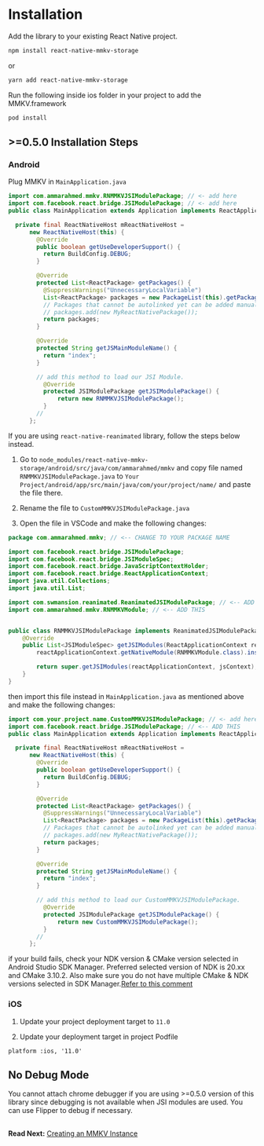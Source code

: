 # Installation

Add the library to your existing React Native project.

```bash
npm install react-native-mmkv-storage
```

or

```bash
yarn add react-native-mmkv-storage
```

Run the following inside ios folder in your project to add the MMKV.framework

```bash
pod install
```

## >=0.5.0 Installation Steps

### Android

Plug MMKV in `MainApplication.java`

```java
import com.ammarahmed.mmkv.RNMMKVJSIModulePackage; // <- add here
import com.facebook.react.bridge.JSIModulePackage; // <- add here
public class MainApplication extends Application implements ReactApplication {

  private final ReactNativeHost mReactNativeHost =
      new ReactNativeHost(this) {
        @Override
        public boolean getUseDeveloperSupport() {
          return BuildConfig.DEBUG;
        }

        @Override
        protected List<ReactPackage> getPackages() {
          @SuppressWarnings("UnnecessaryLocalVariable")
          List<ReactPackage> packages = new PackageList(this).getPackages();
          // Packages that cannot be autolinked yet can be added manually here, for example:
          // packages.add(new MyReactNativePackage());
          return packages;
        }

        @Override
        protected String getJSMainModuleName() {
          return "index";
        }

		// add this method to load our JSI Module.
          @Override
          protected JSIModulePackage getJSIModulePackage() {
              return new RNMMKVJSIModulePackage();
          }
		//  
      };
```
If you are using `react-native-reanimated` library, follow the steps below instead.

1. Go to `node_modules/react-native-mmkv-storage/android/src/java/com/ammarahmed/mmkv` and copy file named `RNMMKVJSIModulePackage.java` to `Your Project/android/app/src/main/java/com/your/project/name/` and paste the file there.

2. Rename the file to `CustomMMKVJSIModulePackage.java`

2. Open the file in VSCode and make the following changes:

```java
package com.ammarahmed.mmkv; // <-- CHANGE TO YOUR PACKAGE NAME

import com.facebook.react.bridge.JSIModulePackage;
import com.facebook.react.bridge.JSIModuleSpec;
import com.facebook.react.bridge.JavaScriptContextHolder;
import com.facebook.react.bridge.ReactApplicationContext;
import java.util.Collections;
import java.util.List;

import com.swmansion.reanimated.ReanimatedJSIModulePackage; // <-- ADD THIS
import com.ammarahmed.mmkv.RNMMKVModule; // <-- ADD THIS


public class RNMMKVJSIModulePackage implements ReanimatedJSIModulePackage  { // <--- REPLACE RNMMKVJSIModulePackage implements JSIModulePackage with CustomMMKVJSIModulePackage extends ReanimatedJSIModulePackage
    @Override
    public List<JSIModuleSpec> getJSIModules(ReactApplicationContext reactApplicationContext, JavaScriptContextHolder jsContext) {
        reactApplicationContext.getNativeModule(RNMMKVModule.class).installLib(jsContext, reactApplicationContext.getFilesDir().getAbsolutePath() + "/mmkv");

        return super.getJSIModules(reactApplicationContext, jsContext); // <-- ADD THIS
    }
}

```
then import this file instead in `MainApplication.java` as mentioned above and make the following changes:

```java
import com.your.project.name.CustomMMKVJSIModulePackage; // <- add here
import com.facebook.react.bridge.JSIModulePackage; // <-- ADD THIS
public class MainApplication extends Application implements ReactApplication {

  private final ReactNativeHost mReactNativeHost =
      new ReactNativeHost(this) {
        @Override
        public boolean getUseDeveloperSupport() {
          return BuildConfig.DEBUG;
        }

        @Override
        protected List<ReactPackage> getPackages() {
          @SuppressWarnings("UnnecessaryLocalVariable")
          List<ReactPackage> packages = new PackageList(this).getPackages();
          // Packages that cannot be autolinked yet can be added manually here, for example:
          // packages.add(new MyReactNativePackage());
          return packages;
        }

        @Override
        protected String getJSMainModuleName() {
          return "index";
        }

		// add this method to load our CustomMMKVJSIModulePackage.
          @Override
          protected JSIModulePackage getJSIModulePackage() {
              return new CustomMMKVJSIModulePackage();
          }
		//  
      };
```





if your build fails, check your NDK version & CMake version selected in Android Studio SDK Manager. Preferred selected version of NDK is 20.xx and CMake 3.10.2. Also make sure you do not have multiple CMake & NDK versions selected in SDK Manager.[Refer to this comment](https://github.com/ammarahm-ed/react-native-mmkv-storage/issues/67#issuecomment-801467636)

### iOS


1. Update your project deployment target to `11.0`

2. Update your deployment target in project Podfile

```
platform :ios, '11.0'
```

## No Debug Mode
You cannot attach chrome debugger if you are using >=0.5.0 version of this library since debugging is not available when JSI modules are used. You can use Flipper to debug if necessary.

## 

**Read Next:** [Creating an MMKV Instance](creatinginstance.md)
